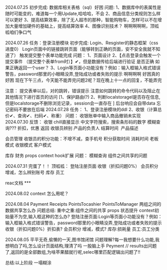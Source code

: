 2024.07.25 
初步完成:
数据库相关表格（sql）好困
问题:
1、数据库中的表属性是随时可能变的，难道每一个用Update,哈哈哈，不会
2、商品信息分类规则怎么样可以更好
3、提高结算效率，除了无人超市的那种，智能购物车，怎样可以不在增加大量增加硬件的基础上，提高结算效率
4、图像识别技术？
啊啊啊啊啊，顶呱呱咱们争口气

2024.07.26
任务：登录注册模块
初步完成:
Login、Resgister的静态框架（css进度0）
Login页面中的链接跳转页面（能够转到正确的页面，安不安全我就不知道了）
触发提交整个表单功能完成
问题：
1、页面设计
2、【点击登录会触发一个提交事件 （提交整个表单from时）】✔，但是数据传给后端进行验证 是否正确 如果正确返回一个user？
3、Login等页面小功能没有？例如：输入框输入格式错误警告，password那里的小眼睛没弄,登陆成功或者失败的提示 啊啊啊啊
好困真的好困
现在下午三点，今天能不能弄完问题2呢？现在晚上十一点的回复，不能弄完

注意：
提交表单以后，对的跳转，错误提示 注意如何跳转的命令代码以及阻止在
其他情况下进行首页的访问 [1、保护路由(?) 2、判断localstoragel是否存在信息,但是localstorage不删除浏览记录，session会一直存在 ]
后台响应会自带data
忘记密码不要放在后端
2024.07.28
任务：
1、登录注册模块的ddl
2、收银（计算总价✔、查询✔、扫码✔、称重）
问题：
收银账单中输入商品撤销未实现 
2024.07.30
反馈：
收银 
chill直接显示 中文字符搜索，搜索条形码的数字
模糊查询???
折扣，优惠 返回 收银员辨别
产品的负责人 结算时间  产品描述

会员管理
收银员的积分功能：不增不减，查手机号 积分获取时间 消耗时间 老板模式 收银模式 客户模式

库存 
财务
props context hook扩展
问题：
模糊查询  组件之间共享的问题

2024.07.31
完蛋了！！ 
顶呱呱：
登陆注册页面
收银（折扣问题0%）
会员积分 增减，怎么辨别账号
库存
员工

reac文档 ***

2024.08.02
context 怎么用呢？

2024.08.04
Payment Receipts 
PointsTocashier PointsToManager 两组之间的数据共享怎么办
问题总结:
重中之重:组件之间的共享 props 状态提升 context初始量不为空,输入框这种的怎么办?
登陆注册页面:Login等页面小功能没有？例如：输入框输入格式错误警告，password那里的小眼睛没弄,登陆成功或者失败的提示
收银（折扣问题0%）折扣表?
会员积分 增减，模式?
库存:损耗量
员工:员工分类 

2024.08.05
平平无奇,偷懒的一天,图书馆闭馆
问题理解?每一我想要什么功能,我想明白了吗,怎么设计页面结构,理清了吗
一股脑上手
Peyment // results出问题了,返回的是全部数组,为啥苹果醋就行呢,selec哪里匹配逻辑出问题了!!
  <!-- 错误:<Select showSearch  style={{ width: 200 }}                  
                optionFilterProp="label"
                value={searchTerm} onChange={value => setsearchTerm(value)}>
                   {
                        products.map(item => (
                        <Option value={item.id} label={item.pinyin + item.name}>{item.name}</Option>
                         ))
                    }
                </Select>  -->


总结:以上阶段 一塌糊涂
